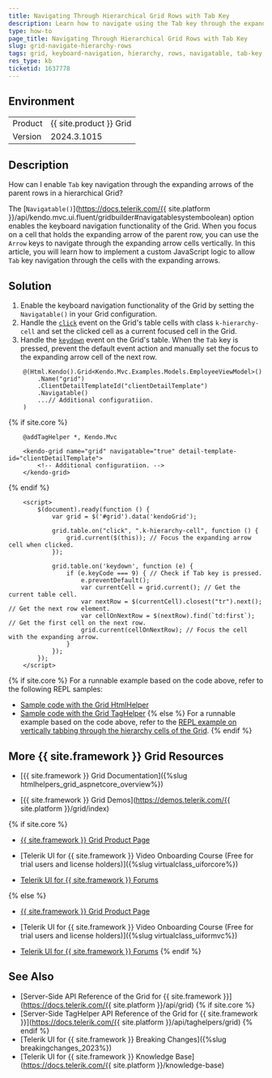 ```yaml
---
title: Navigating Through Hierarchical Grid Rows with Tab Key
description: Learn how to navigate using the Tab key through the expanding arrows of the hierarchy rows in a {{ site.product }} Grid.
type: how-to
page_title: Navigating Through Hierarchical Grid Rows with Tab Key
slug: grid-navigate-hierarchy-rows
tags: grid, keyboard-navigation, hierarchy, rows, navigatable, tab-key, expanding, arrows
res_type: kb
ticketid: 1637778
---
```


## Environment

<table>
<tbody>
<tr>
<td>Product</td>
<td>{{ site.product }} Grid</td>
</tr>
<tr>
<td>Version</td>
<td>2024.3.1015</td>
</tr>
</tbody>
</table>

## Description

How can I enable `Tab` key navigation through the expanding arrows of the parent rows in a hierarchical Grid?

The [`Navigatable()`](https://docs.telerik.com/{{ site.platform }}/api/kendo.mvc.ui.fluent/gridbuilder#navigatablesystemboolean) option enables the keyboard navigation functionality of the Grid. When you focus on a cell that holds the expanding arrow of the parent row, you can use the `Arrow` keys to navigate through the expanding arrow cells vertically. In this article, you will learn how to implement a custom JavaScript logic to allow `Tab` key navigation through the cells with the expanding arrows.

## Solution

1. Enable the keyboard navigation functionality of the Grid by setting the `Navigatable()` in your Grid configuration.
1. Handle the [`click`](https://api.jquery.com/click/) event on the Grid's table cells with class `k-hierarchy-cell` and set the clicked cell as a current focused cell in the Grid.
1. Handle the [`keydown`](https://api.jquery.com/keydown/) event on the Grid's table. When the `Tab` key is pressed, prevent the default event action and manually set the focus to the expanding arrow cell of the next row.


```HtmlHelper
    @(Html.Kendo().Grid<Kendo.Mvc.Examples.Models.EmployeeViewModel>()
        .Name("grid")
        .ClientDetailTemplateId("clientDetailTemplate")
        .Navigatable()
        ...// Additional configuratiion.
    )
```
{% if site.core %}
```TagHelper
    @addTagHelper *, Kendo.Mvc

    <kendo-grid name="grid" navigatable="true" detail-template-id="clientDetailTemplate">
        <!-- Additional configuratiion. -->
    </kendo-grid>

```
{% endif %}
```Scripts
    <script>
        $(document).ready(function () {
            var grid = $('#grid').data('kendoGrid');

            grid.table.on("click", ".k-hierarchy-cell", function () {
                grid.current($(this)); // Focus the expanding arrow cell when clicked.
            });

            grid.table.on('keydown', function (e) {
                if (e.keyCode === 9) { // Check if Tab key is pressed.
                    e.preventDefault();
                    var currentCell = grid.current(); // Get the current table cell.
                    var nextRow = $(currentCell).closest("tr").next(); // Get the next row element.
                    var cellOnNextRow = $(nextRow).find(`td:first`); // Get the first cell on the next row.
                    grid.current(cellOnNextRow); // Focus the cell with the expanding arrow.
                }
            });
        });
    </script>
```

{% if site.core %}
For a runnable example based on the code above, refer to the following REPL samples:

* [Sample code with the Grid HtmlHelper](https://netcorerepl.telerik.com/QovabVvL04DSpzlV45)
* [Sample code with the Grid TagHelper](https://netcorerepl.telerik.com/QoPuFLbr060XUMbA15)
{% else %}
For a runnable example based on the code above, refer to the [REPL example on vertically tabbing through the hierarchy cells of the Grid](https://netcorerepl.telerik.com/QovabVvL04DSpzlV45).
{% endif %}

## More {{ site.framework }} Grid Resources

* [{{ site.framework }} Grid Documentation]({%slug htmlhelpers_grid_aspnetcore_overview%})

* [{{ site.framework }} Grid Demos](https://demos.telerik.com/{{ site.platform }}/grid/index)

{% if site.core %}
* [{{ site.framework }} Grid Product Page](https://www.telerik.com/aspnet-core-ui/grid)

* [Telerik UI for {{ site.framework }} Video Onboarding Course (Free for trial users and license holders)]({%slug virtualclass_uiforcore%})

* [Telerik UI for {{ site.framework }} Forums](https://www.telerik.com/forums/aspnet-core-ui)

{% else %}
* [{{ site.framework }} Grid Product Page](https://www.telerik.com/aspnet-mvc/grid)

* [Telerik UI for {{ site.framework }} Video Onboarding Course (Free for trial users and license holders)]({%slug virtualclass_uiformvc%})

* [Telerik UI for {{ site.framework }} Forums](https://www.telerik.com/forums/aspnet-mvc)
{% endif %}

## See Also

* [Server-Side API Reference of the Grid for {{ site.framework }}](https://docs.telerik.com/{{ site.platform }}/api/grid)
{% if site.core %}
* [Server-Side TagHelper API Reference of the Grid for {{ site.framework }}](https://docs.telerik.com/{{ site.platform }}/api/taghelpers/grid)
{% endif %}
* [Telerik UI for {{ site.framework }} Breaking Changes]({%slug breakingchanges_2023%})
* [Telerik UI for {{ site.framework }} Knowledge Base](https://docs.telerik.com/{{ site.platform }}/knowledge-base)
